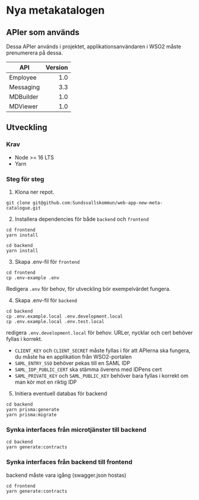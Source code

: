 # Nya metakatalogen

## APIer som används

Dessa APIer används i projektet, applikationsanvändaren i WSO2 måste prenumerera på dessa.

| API       | Version |
| --------- | ------: |
| Employee  |     1.0 |
| Messaging |     3.3 |
| MDBuilder |     1.0 |
| MDViewer  |     1.0 |

## Utveckling

### Krav

- Node >= 16 LTS
- Yarn

### Steg för steg

1. Klona ner repot.

```
git clone git@github.com:Sundsvallskommun/web-app-new-meta-catalogue.git
```

2. Installera dependencies för både `backend` och `frontend`

```
cd frontend
yarn install

cd backend
yarn install
```

3. Skapa .env-fil för `frontend`

```
cd frontend
cp .env-example .env
```

Redigera `.env` för behov, för utveckling bör exempelvärdet fungera.

4. Skapa .env-fil för `backend`

```
cd backend
cp .env.example.local .env.development.local
cp .env.example.local .env.test.local
```

redigera `.env.development.local` för behov. URLer, nycklar och cert behöver fyllas i korrekt.

- `CLIENT_KEY` och `CLIENT_SECRET` måste fyllas i för att APIerna ska fungera, du måste ha en applikation från WSO2-portalen
- `SAML_ENTRY_SSO` behöver pekas till en SAML IDP
- `SAML_IDP_PUBLIC_CERT` ska stämma överens med IDPens cert
- `SAML_PRIVATE_KEY` och `SAML_PUBLIC_KEY` behöver bara fyllas i korrekt om man kör mot en riktig IDP

5. Initiera eventuell databas för backend

```
cd backend
yarn prisma:generate
yarn prisma:migrate
```

### Synka interfaces från microtjänster till backend

```
cd backend
yarn generate:contracts
```

### Synka interfaces från backend till frontend

backend måste vara igång (swagger.json hostas)

```
cd frontend
yarn generate:contracts
```
